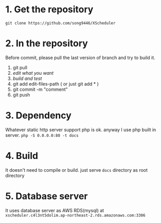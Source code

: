 # 1. Get the repository
`git clone https://github.com/song9446/XScheduler`

# 2. In the repository
Before commit, please pull the last version of branch and try to build it.
1) git pull
2) *edit what you want*
3) *build and test*
4) git add edit-files-path  ( or just git add * )
5) git commit -m "comment"
6) git push

# 3. Dependency
Whatever static http server support php is ok.
anyway I use php built in server.
`php -S 0.0.0.0:80 -t docs`

# 4. Build
It doesn't need to compile or build.
just serve `docs` directory as root directory

# 5. Database server
It uses database server as AWS RDS(mysql) at 
`xscheduler.c4l3nt5dolim.ap-northeast-2.rds.amazonaws.com:3306`
